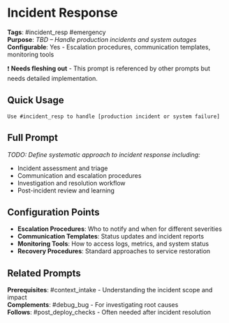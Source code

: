 # Incident Response

**Tags**: #incident_resp #emergency  
**Purpose**: _TBD – Handle production incidents and system outages_  
**Configurable**: Yes - Escalation procedures, communication templates, monitoring tools

❗ **Needs fleshing out** - This prompt is referenced by other prompts but needs detailed implementation.

## Quick Usage

```
Use #incident_resp to handle [production incident or system failure]
```

## Full Prompt

_TODO: Define systematic approach to incident response including:_
- Incident assessment and triage
- Communication and escalation procedures
- Investigation and resolution workflow
- Post-incident review and learning

## Configuration Points

- **Escalation Procedures**: Who to notify and when for different severities
- **Communication Templates**: Status updates and incident reports
- **Monitoring Tools**: How to access logs, metrics, and system status
- **Recovery Procedures**: Standard approaches to service restoration

## Related Prompts

**Prerequisites**: #context_intake - Understanding the incident scope and impact  
**Complements**: #debug_bug - For investigating root causes  
**Follows**: #post_deploy_checks - Often needed after incident resolution
